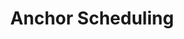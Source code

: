 ---
# -------------------------- #
#          PAGE INFO         #
# -------------------------- #

title: Anchor Scheduling
permalink: /replication/extractions/replication-scheduling/anchor-scheduling
redirect_from: /replication/replication-scheduling/anchor-scheduling
keywords: replicate, replication, replication frequency, frequency, scheduling, schedule, interval, change replication time, anchor scheduling, anchor
summary: "Anchor Scheduling is a type of replication scheduling that 'anchors' the start time of extraction jobs to a time you select. This allows you to establish predictable replication and ensure that your downstream processes run as scheduled with the most up-to-date data."

key: "anchor-scheduling"
content-type: "replication-scheduling"
method: true

layout: general
toc: true
weight: 3

# -------------------------- #
#           INTRO            #
# -------------------------- #

intro: |
  {{ page.summary }}

  In this guide, we'll cover:

  {% for section in page.sections %}
  - [{{ section.summary }}](#{{ section.anchor }})
  {% endfor %}

example-formatting: |
  {% assign schedule-examples = site.data.taps.extraction.replication-scheduling.anchor-scheduling.examples | where:"name",subsection.type %}

  {% for schedule-example in schedule-examples %}
  {{ schedule-example.description }}

  - **Current date and time**: {{ schedule-example.current-date-time }}
  - **Replication Frequency**: {{ schedule-example.replication-frequency }}
  - **Anchor Time**: {{ schedule-example.anchor-time }}

  Based on these settings, Stitch will kick off a replication job **{{ schedule-example.schedule-summary }}**. The schedule for this integration would look like this:

  <table class="attribute-list">
  <tr>
  <td align="right"><strong>Job #</strong></td>
  <td><strong>Start Time (EST)</strong></td>
  <td><strong>Start Time (UTC)</strong></td>
  {% if schedule-example.name == "long-running-skipped-job" %}
  <td><strong>End Time (EST)</strong></td>
  <td><strong>Duration</strong></td>
  {% endif %}
  </tr>
  {% for job in schedule-example.jobs %}
  <tr>
  <td align="right">{{ job.number }}</td>
  <td> {{ job.start-est }}</td>
  <td>{{ job.start-utc }}</td>
  {% if schedule-example.name == "long-running-skipped-job" %}
  <td>{{ job.end-est }}</td>
  <td>{{ job.duration }}</td>
  {% endif %}
  </tr>
  {% endfor %}
  </table>
  {% endfor %}


# -------------------------- #
#          CONTENT           #
# -------------------------- #

sections:
  - title: "Anchor Scheduling availability"
    anchor: "anchor-scheduling-availability"
    summary: "Anchor Scheduling availability"
    content: |
      Anchor Scheduling is currently supported only for Singer-backed database and SaaS integrations.

      As integrations are converted to Singer taps, this feature will be made available.
  - title: "How Anchor Scheduling works"
    anchor: "how-anchor-scheduling-works"
    summary: "How Anchor Scheduling works"
    content: |
      Anchor scheduling uses an Anchor Time in conjunction with a [Replication Frequency]({{ link.replication.rep-frequency | prepend: site.baseurl }}) to create a replication schedule.

      As scheduling affects the time a replication job starts - not the time to loaded data - you should factor in time for loading the data when setting an Anchor Time. To get an idea of your integration's average loading times, use the [Loading Reports]({{ link.replication.loading-reports | prepend: site.baseurl }}).

      To use anchor scheduling, you'll need to:

      - **Select a Replication Frequency** greater than an hour. One hour is the minimum frequency required to use anchor scheduling, as using an anchor time with a frequency less than an hour won't affect an integration's replication schedule.
      - **Define an Anchor Time**. An Anchor Time is the time that the Replication Frequency is "anchored" to, which Stitch will use to create a replication schedule. Anchor times are available in half hour increments. Selecting an Anchor Time is only required when using anchor scheduling.

      When you select an Anchor Time, Stitch will use it and your selected Replication Frequency to create a replication schedule for the integration.

    subsections:
      - title: "Initial (historical) replication jobs"
        anchor: "initial-replication-jobs"
        content: |
          After you define and save the integration, based on the selected Anchor Time, an initial replication job will kick off at the next recurrence of the Replication Frequency.

          Refer to the [examples in the next section](#examples) for more detail.

          **Note**: If the Anchor Time you select has already passed for the day, an initial job may not immediately begin. In this case, you can [manually start a job]({{ link.replication.start-stop-extraction | prepend: site.baseurl }}).

      - title: "Ongoing replication jobs"
        anchor: "ongoing-replication-jobs"
        content: |
          Ongoing replication jobs will be scheduled based on the selected Anchor Time and Replication Frequency.

          If a job runs over into the next recurrence of the selected Replication Frequency, it will be skipped. Jobs will resume at the next Replication Frequency interval.

          Refer to [this example](#long-running-skipped-job) for more detail.

  - title: "Example schedules using Anchor Scheduling"
    anchor: "examples"
    summary: "Some example schedules using Anchor Scheduling"
    content: |
      {% for subsection in section.subsections %}
      - [{{ subsection.title }}](#{{ subsection.anchor }})
      {% endfor %}
    subsections:
      - title: "Example 1: Schedule using a 6 hour Replication Frequency"
        anchor: "6-hour-replication-frequency"
        type: "six-hour"
        content: |
          {{ page.example-formatting | flatify }}

      - title: "Example 2: Schedule with delayed initial job"
        anchor: "24-hour-replication-frequency"
        type: "twenty-four-hour"
        content: |
          {{ page.example-formatting | flatify }}

          Because the Anchor Time in thi example had already passed for the current day, the initial replication job for the integration didn't start immediately. To start a replication job sooner, you can [manually kick off a job]({{ link.replication.start-stop-extraction | prepend: site.baseurl }}).

      - title: "Example 3: Long-running and skipped jobs"
        anchor: "long-running-skipped-job"
        type: "long-running-skipped-job"
        content: |
          {{ page.example-formatting | flatify }}

          In this example, the job that would have been scheduled for `May 1 04:30:00` was skipped because Job 2 took longer than the Replication Frequency (1 hour/60 minutes) to complete. Replication then resumed on the next recurrence of the Replication Frequency, which was at `May 1 05:30:00`.

          **Note**: Stitch doesn't currently send or display notifications when a job is skipped.

  - title: "Create an anchored schedule for an integration"
    anchor: "create-schedule"
    summary: "How to create an anchored schedule for an integration"
    content: |
      You can create an Anchored Schedule in an integration's **Settings** page. 

      1. To access this page, click the integration from the {{ app.page-names.dashboard }} and then click the {{ app.buttons.update-int-settings }} tab.
      2. In the **Replication Frequency** section, uncheck the **Use integration default** checkbox.
      3. Using the slider, select the Replication Frequency interval you want the schedule to use. **Note**: The Replication Frequency must be **1 hour or greater** to use Anchor Scheduling.
      4. In the **Anchor time** dropdown, select the anchor time you want the schedule to use. Stitch will display a sample schedule at the bottom of the section, which will update as you change the Replication Frequency or anchor time:

         ![]({{ site.baseurl }}/images/replication/scheduling-create-anchored-schedule.gif)
      5. When finished, click the {{ app.buttons.save-int-settings }} button.
---